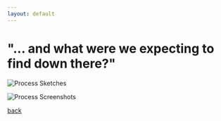 ```yaml
---
layout: default
---
```


# "... and what were we expecting to find down there?"

![Process Sketches](https://i.imgur.com/8OoQSIN.png)

![Process Screenshots](https://i.imgur.com/lceqUMn.png)

[back](./main_undergraduate21.html)

